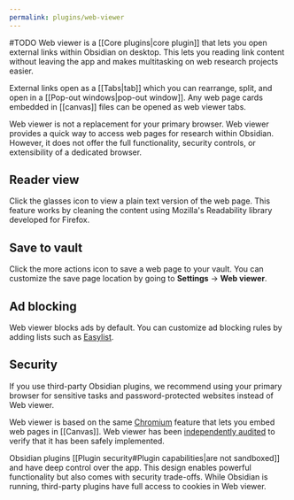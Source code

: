 ```yaml
---
permalink: plugins/web-viewer
---
```

#TODO
Web viewer is a [[Core plugins|core plugin]] that lets you open external links within Obsidian on desktop. This lets you reading link content without leaving the app and makes multitasking on web research projects easier.

External links open as a [[Tabs|tab]] which you can rearrange, split, and open in a [[Pop-out windows|pop-out window]]. Any web page cards embedded in [[canvas]] files can be opened as web viewer tabs.

Web viewer is not a replacement for your primary browser. Web viewer provides a quick way to access web pages for research within Obsidian. However, it does not offer the full functionality, security controls, or extensibility of a dedicated browser.

## Reader view

Click the glasses icon to view a plain text version of the web page. This feature works by cleaning the content using Mozilla's Readability library developed for Firefox.

## Save to vault

Click the more actions icon to save a web page to your vault. You can customize the save page location by going to **Settings** → **Web viewer**.

## Ad blocking

Web viewer blocks ads by default. You can customize ad blocking rules by adding lists such as [Easylist](https://easylist.to/). 

## Security

If you use third-party Obsidian plugins, we recommend using your primary browser for sensitive tasks and password-protected websites instead of Web viewer.

Web viewer is based on the same [Chromium](https://developer.chrome.com/docs/apps/reference/webviewTag) feature that lets you embed web pages in [[Canvas]]. Web viewer has been [independently audited](https://obsidian.md/blog/cure53-second-client-audit/) to verify that it has been safely implemented.

Obsidian plugins [[Plugin security#Plugin capabilities|are not sandboxed]] and have deep control over the app. This design enables powerful functionality but also comes with security trade-offs. While Obsidian is running, third-party plugins have full access to cookies in Web viewer.